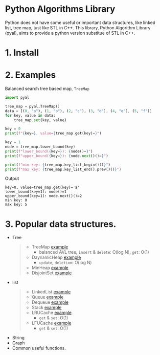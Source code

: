 # Python Algorithms Library

Python does not have some useful or important data structures, like linked list, tree map, just like STL in C++. 
This library, Python Algorithm Library (pyal), aims to provide a python version substitue of STL in C++.

# 1. Install

# 2. Examples

Balanced search tree based map, ```TreeMap```

```python
import pyal

tree_map = pyal.TreeMap()
data = [(0, "a"), (1, "b"), (2, "c"), (3, "d"), (4, "e"), (5, "f")]
for key, value in data:
    tree_map.set(key, value)

key = 0
print(f"{key=}, value={tree_map.get(key)=}")

key = 1
node = tree_map.lower_bound(key)
print(f"lower_bound({key=}): {node()=}")
print(f"upper_bound({key=}): {node.next()()=}")

print(f"min key: {tree_map.key_list_begin()()}")
print(f"max key: {tree_map.key_list_end().prev()()}")

```

Output
```
key=0, value=tree_map.get(key)='a'
lower_bound(key=1): node()=1
upper_bound(key=1): node.next()()=2
min key: 0
max key: 5
```


# 3. Popular data structures.
  * Tree
    >* TreeMap [example](doc/example_TreeMap.md)
    >   * balanced AVL tree, `insert` & `delete`: O(log N), `get`: O(1)
    >* DaynamicHeap [example](doc/example_DynamicHeap.md)
    >   * `update`, `deletion`: O(log N)
    >* MinHeap [example](doc/example_MinHeap.md)
    >* DisjointSet [example](doc/example_DisjointSet.md)
  * list
    > * LinkedList [example](doc/example_DisjointSet.md)
    > * Queue [example](doc/example_DisjointSet.md)
    > * Dequeue [example](doc/example_DisjointSet.md)
    > * Stack [example](doc/example_DisjointSet.md)
    > * LRUCache [example](doc/example_DisjointSet.md)
    >   * `get` & `set`: O(1)
    > * LFUCache [example](doc/example_DisjointSet.md)
    >   * `get` & `set`: O(1) 
  * String
  * Graph
  * Common useful functions. 
